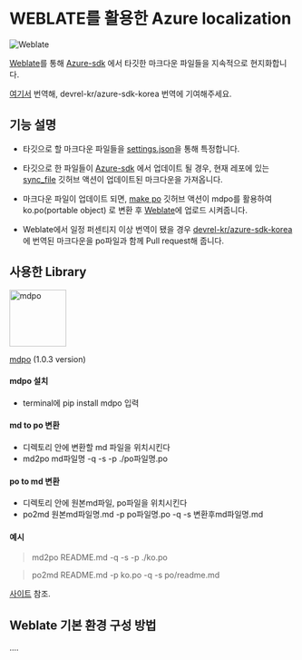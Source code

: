 
# WEBLATE를 활용한 Azure localization


![Weblate](https://s.weblate.org/cdn/Logo-Darktext-borders.png)


 [Weblate](https://weblate.org/ko/)를 통해 [Azure-sdk](https://github.com/Azure/azure-sdk) 에서 타깃한 마크다운 파일들을 지속적으로 현지화합니다.

[여기서](http://azuresdkweblate.eastus.cloudapp.azure.com/) 번역해, devrel-kr/azure-sdk-korea 번역에 기여해주세요.


## 기능 설명

* 타깃으로 할 마크다운 파일들을 [settings.json](https://github.com/devrel-kr/I18N-For-Beginners/blob/main/settings.json)을 통해 특정합니다.

* 타깃으로 한 파일들이 [Azure-sdk](https://github.com/Azure/azure-sdk) 에서 업데이트 될 경우, 현재 레포에 있는 [sync_file](https://github.com/waroad/test1234/blob/main/.github/workflows/sync_file.yml) 깃허브 액션이 업데이트된 마크다운을 가져옵니다.

* 마크다운 파일이 업데이트 되면, [make po](https://github.com/devrel-kr/I18N-For-Beginners/blob/main/.github/workflows/make_po.yml) 깃허브 액션이 mdpo를 활용하여 ko.po(portable object) 로 변환 후 [Weblate](https://weblate.org/ko/)에 업로드 시켜줍니다.

* Weblate에서 일정 퍼센티지 이상 번역이 됐을 경우 [devrel-kr/azure-sdk-korea](https://github.com/devrel-kr/azure-sdk-korean) 에 번역된 마크다운을 po파일과 함께
Pull request해 줍니다.

## 사용한 Library
<img src="https://mondeja.github.io/mdpo/latest/_static/mdpo.png" width= "100px" alt = "mdpo" />

[mdpo](https://github.com/mondeja/mdpo) (1.0.3 version)

#### mdpo 설치
* terminal에  pip install mdpo 입력
#### md to po 변환
* 디렉토리 안에 변환할 md 파일을 위치시킨다
* md2po md파일명 -q -s -p ./po파일명.po
#### po to md 변환
* 디렉토리 안에 원본md파일, po파일을 위치시킨다
* po2md 원본md파일명.md -p po파일명.po -q -s 변환후md파일명.md
#### 예시
>md2po README.md -q -s -p ./ko.po

>po2md README.md -p ko.po -q -s po/readme.md

[사이트](https://mondeja.github.io/mdpo/latest/) 참조.

## Weblate 기본 환경 구성 방법

....
